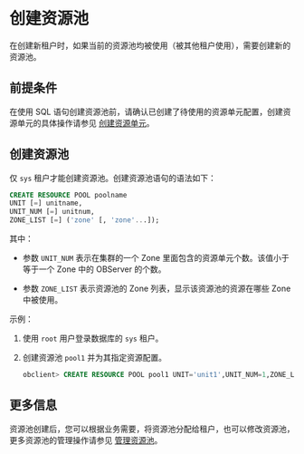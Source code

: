 创建资源池 
==========================

在创建新租户时，如果当前的资源池均被使用（被其他租户使用），需要创建新的资源池。

前提条件 
-------------------------

在使用 SQL 语句创建资源池前，请确认已创建了待使用的资源单元配置，创建资源单元的具体操作请参见 [创建资源单元](/zh-CN/6.administrator-guide/2.basic-database-management/3.manage-resources/2.create-a-resource-unit.md)。

创建资源池 
--------------------------

仅 `sys` 租户才能创建资源池。创建资源池语句的语法如下：

```sql
CREATE RESOURCE POOL poolname 
UNIT [=] unitname,
UNIT_NUM [=] unitnum, 
ZONE_LIST [=] ('zone' [, 'zone'...]);
```



其中：

* 参数 `UNIT_NUM` 表示在集群的一个 Zone 里面包含的资源单元个数。该值小于等于一个 Zone 中的 OBServer 的个数。

  

* 参数 `ZONE_LIST` 表示资源池的 Zone 列表，显示该资源池的资源在哪些 Zone 中被使用。

  




示例：

1. 使用 `root` 用户登录数据库的 `sys` 租户。

   

2. 创建资源池 `pool1` 并为其指定资源配置。

   ```sql
   obclient> CREATE RESOURCE POOL pool1 UNIT='unit1',UNIT_NUM=1,ZONE_LIST=('zone1','zone2','zone3');
   ```

   




更多信息 
-------------------------

资源池创建后，您可以根据业务需要，将资源池分配给租户，也可以修改资源池，更多资源池的管理操作请参见 [管理资源池](t2108090.html#topic-2108090)。

